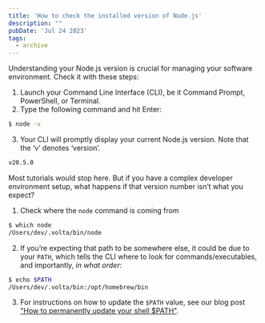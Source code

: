 ```yaml
---
title: 'How to check the installed version of Node.js'
description: ""
pubDate: 'Jul 24 2023'
tags:
  - archive
---
```



Understanding your Node.js version is crucial for managing your software environment. Check it with these steps:

1. Launch your Command Line Interface (CLI), be it Command Prompt, PowerShell, or Terminal.
2. Type the following command and hit Enter:

```bash
$ node -v
```

3. Your CLI will promptly display your current Node.js version. Note that the ‘v’ denotes ‘version’.

```bash
v20.5.0
```

Most tutorials would stop here. But if you have a complex developer environment setup, what happens if that version number isn’t what you expect?

1. Check where the `node` command is coming from

```bash
$ which node
/Users/dev/.volta/bin/node
```

2. If you’re expecting that path to be somewhere else, it could be due to your `PATH`, which tells the CLI where to look for commands/executables, and importantly, *in what order*:

```bash
$ echo $PATH
/Users/dev/.volta/bin:/opt/homebrew/bin
```

3. For instructions on how to update the `$PATH` value, see our blog post ["How to permanently update your shell $PATH"](https://7.dev/update-shell-path/).